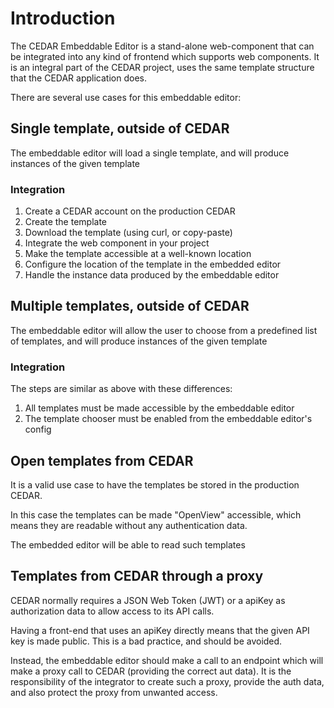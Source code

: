 # Introduction

The CEDAR Embeddable Editor is a stand-alone web-component that can be integrated into any kind of frontend which supports web components.
It is an integral part of the CEDAR project, uses the same template structure that the CEDAR application does.

There are several use cases for this embeddable editor:

## Single template, outside of CEDAR
The embeddable editor will load a single template, and will produce instances of the given template
### Integration
1. Create a CEDAR account on the production CEDAR
2. Create the template
3. Download the template (using curl, or copy-paste)
4. Integrate the web component in your project
5. Make the template accessible at a well-known location
6. Configure the location of the template in the embedded editor
7. Handle the instance data produced by the embeddable editor

## Multiple templates, outside of CEDAR 
The embeddable editor will allow the user to choose from a predefined list of templates, and will produce instances of the given template
### Integration
The steps are similar as above with these differences:
1. All templates must be made accessible by the embeddable editor
2. The template chooser must be enabled from the embeddable editor's config

## Open templates from CEDAR
It is a valid use case to have the templates be stored in the production CEDAR.

In this case the templates can be made "OpenView" accessible, which means they are readable without any authentication data.

The embedded editor will be able to read such templates

## Templates from CEDAR through a proxy
CEDAR normally requires a JSON Web Token (JWT) or a apiKey as authorization data to allow access to its API calls.

Having a front-end that uses an apiKey directly means that the given API key is made public. This is a bad practice, and should be avoided.

Instead, the embeddable editor should make a call to an endpoint which will make a proxy call to CEDAR (providing the correct aut data).
It is the responsibility of the integrator to create such a proxy, provide the auth data, and also protect the proxy from unwanted access.
